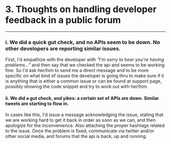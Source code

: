 # 3. Thoughts on handling developer feedback in a public forum
--------------------------------------------------------------

### i. We did a quick gut check, and no APIs seem to be down. No other developers are reporting similar issues.

First, I'd empathize with the developer with _"I'm sorry to hear you're having problems..."_ and then say that we checked the api and seems to be working fine. So I'd ask her/him to send me a direct message and to be more specific on what kind of issues the developer is going thru to make sure if it is anything that is either a common issue or can be found at support page, possibly showing the code snippet and try to work out with her/him.


#### ii. We did a gut check, and yikes: a certain set of APIs are down. Similar tweets are starting to flow in.

In cases like this, I'd issue a message acknowledging the issue, stating that we are working hard to get it back in order as soon as we can, and then apologize for the inconvenience. Also attaching the proper hashtags related to the issue. Once the problem is fixed, communicate via twitter and/or other social media, and forums that the api is back, up and running.
